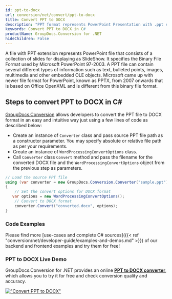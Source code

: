 ```yaml
---
id: ppt-to-docx
url: conversion/net/convert/ppt-to-docx
title: Convert PPT to DOCX
description: "PPT format represents PowerPoint Presentation with .ppt extension. Learn how to convert PPT to DOCX file programmatically in C# language using GroupDocs.Conversion for .NET library."
keywords: Convert PPT to DOCX in C#
productName: GroupDocs.Conversion for .NET
hideChildren: False
---
```


A file with PPT extension represents PowerPoint file that consists of a collection of slides for displaying as SlideShow. It specifies the Binary File Format used by Microsoft PowerPoint 97-2003. A PPT file can contain several different types of information such as text, bulleted points, images, multimedia and other embedded OLE objects. Microsoft came up with newer file format for PowerPoint, known as PPTX, from 2007 onwards that is based on Office OpenXML and is different from this binary file format.

## Steps to convert PPT to DOCX in C#

[GroupDocs.Conversion](https://products.groupdocs.com/conversion/net) allows developers to convert the PPT file to DOCX format in an easy and intuitive way just using a few lines of code as described below:

* Create an instance of `Converter` class and pass source PPT file path as a constructor parameter. You may specify absolute or relative file path as per your requirements. 
* Create an instance of `WordProcessingConvertOptions` class.
* Call `Converter` class `Convert` method and pass the filename for the converted DOCX file and the `WordProcessingConvertOptions` object from the previous step as parameters.

```csharp
// Load the source PPT file
using (var converter = new GroupDocs.Conversion.Converter("sample.ppt"))
{
    // Set the convert options for DOCX format
   var options = new WordProcessingConvertOptions();
    // Convert to DOCX format
    converter.Convert("converted.docx", options);
}
```

### Code Examples

Please find more [use-cases and complete C# sources]({{< ref "conversion/net/developer-guide/examples-and-demos.md" >}}) of our backend and frontend examples and try them for free!

### PPT to DOCX Live Demo

GroupDocs.Conversion for .NET provides an online [**PPT to DOCX converter**](https://products.groupdocs.app/conversion/ppt-to-docx), which allows you to try it for free and check conversion quality and accuracy.

[!["Convert PPT to DOCX"](conversion/net/images/convert-to-docx/convert-ppt-to-docx.png)](https://products.groupdocs.app/conversion/ppt-to-docx)